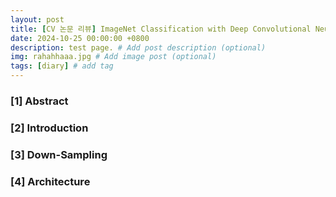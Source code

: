 ```yaml
---
layout: post
title: [CV 논문 리뷰] ImageNet Classification with Deep Convolutional Neural Networks 
date: 2024-10-25 00:00:00 +0800
description: test page. # Add post description (optional)
img: rahahhaaa.jpg # Add image post (optional)
tags: [diary] # add tag
---
```


### [1] Abstract

### [2] Introduction

### [3] Down-Sampling

### [4] Architecture


